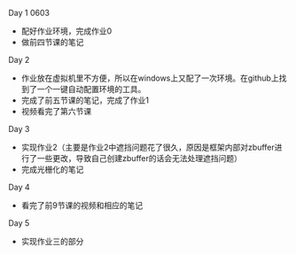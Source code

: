 Day 1  0603
* 配好作业环境，完成作业0
* 做前四节课的笔记

Day 2
* 作业放在虚拟机里不方便，所以在windows上又配了一次环境。在github上找到了一个一键自动配置环境的工具。
* 完成了前五节课的笔记，完成了作业1
* 视频看完了第六节课

Day 3
* 实现作业2（主要是作业2中遮挡问题花了很久，原因是框架内部对zbuffer进行了一些更改，导致自己创建zbuffer的话会无法处理遮挡问题）
* 完成光栅化的笔记

Day 4
* 看完了前9节课的视频和相应的笔记

Day 5
* 实现作业三的部分